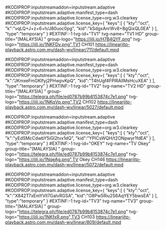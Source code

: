 #KODIPROP:inputstreamaddon=inputstream.adaptive
#KODIPROP:inputstream.adaptive.manifest_type=dash
#KODIPROP:inputstream.adaptive.license_type=org.w3.clearkey
#KODIPROP:inputstream.adaptive.license_key={ "keys":[ { "kty":"oct", "k":"vqLQ+J+z+6+h/J80uoc0pg", "kid":"kSdgxAnrWv8+BgQixQL0EA" } ], "type":"temporary" }
#EXTINF:-1 tvg-id="TV1" tvg-name="TV1 HD" group-title="[MALAYSIA] " group-logo="https://iili.io/H7B4QYF.png" tvg-logo="https://iili.io/1NKFDv.png",TV1 CH101
https://linearjitp-playback.astro.com.my/dash-wv/linear/711/default.mpd

#KODIPROP:inputstreamaddon=inputstream.adaptive
#KODIPROP:inputstream.adaptive.manifest_type=dash
#KODIPROP:inputstream.adaptive.license_type=org.w3.clearkey
#KODIPROP:inputstream.adaptive.license_key={ "keys":[ { "kty":"oct", "k":"JKmxeFmGKIfyj2PHwpvKpQ", "kid":"T4hUgf4FPlRAllMsHcuXEA" } ], "type":"temporary" }
#EXTINF:-1 tvg-id="TV2" tvg-name="TV2 HD" group-title="[MALAYSIA] " group-logo="https://telegra.ph/file/ed0787b99b8153874c7e1.png" tvg-logo="https://iili.io/1NKqVp.png",TV2 CH102
https://linearjitp-playback.astro.com.my/dash-wv/linear/5027/default.mpd

#KODIPROP:inputstreamaddon=inputstream.adaptive
#KODIPROP:inputstream.adaptive.manifest_type=dash
#KODIPROP:inputstream.adaptive.license_type=org.w3.clearkey
#KODIPROP:inputstream.adaptive.license_key={ "keys":[ { "kty":"oct", "k":"yEdSMcCdwbY5iGl2tvx1dQ", "kid":"YPICsWQH/t2ONpwyr1fdEA" } ], "type":"temporary" }
#EXTINF:-1 tvg-id="OKEY" tvg-name="TV Okey" group-title="[MALAYSIA] " group-logo="https://telegra.ph/file/ed0787b99b8153874c7e1.png" tvg-logo="https://iili.io/1NqeAg.png",TV Okey CH146
https://linearjitp-playback.astro.com.my/dash-wv/linear/5072/default.mpd
  
#KODIPROP:inputstreamaddon=inputstream.adaptive
#KODIPROP:inputstream.adaptive.manifest_type=dash
#KODIPROP:inputstream.adaptive.license_type=org.w3.clearkey
#KODIPROP:inputstream.adaptive.license_key={ "keys":[ { "kty":"oct", "k":"X842T7xEmYVll7GalvRGSA", "kid":"O8Pw5Riu2S6AqYEY5bwsEA" } ], "type":"temporary" }
#EXTINF:-1 tvg-id="TV3" tvg-name="TV3" group-title="[MALAYSIA] " group-logo="https://telegra.ph/file/ed0787b99b8153874c7e1.png" tvg-logo="https://iili.io/1NKfxR.png",TV3 CH103
https://linearjitp-playback.astro.com.my/dash-wv/linear/809/default.mpd
